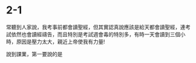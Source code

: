 # 2-1

常聽到人家說，我考事前都會讀聖經，但其實認真說應該是給天都會讀聖經，連考試依然也會讀經禱告，而且特別是考試週會毒的特別多，有時一天會讀到三個小時，原因是壓力太大，親近上帝使我有力量!

說到課業，第一要說的是